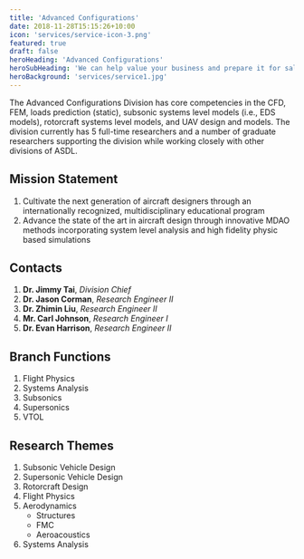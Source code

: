 ```yaml
---
title: 'Advanced Configurations'
date: 2018-11-28T15:15:26+10:00
icon: 'services/service-icon-3.png'
featured: true
draft: false
heroHeading: 'Advanced Configurations'
heroSubHeading: 'We can help value your business and prepare it for sale.'
heroBackground: 'services/service1.jpg'
---
```


The Advanced Configurations Division has core competencies in the CFD, FEM, loads prediction (static), subsonic systems level models (i.e., EDS models), rotorcraft systems level models, and UAV design and models. The division currently has 5 full-time researchers and a number of graduate researchers supporting the division while working closely with other divisions of ASDL.

## Mission Statement

1. Cultivate the next generation of aircraft designers through an internationally recognized, multidisciplinary educational program
2. Advance the state of the art in aircraft design through innovative MDAO methods incorporating system level analysis and high fidelity physic based simulations

## Contacts

1. **Dr. Jimmy Tai**, _Division Chief_
2. **Dr. Jason Corman**, _Research Engineer II_
3. **Dr. Zhimin Liu**, _Research Engineer II_
4. **Mr. Carl Johnson**, _Research Engineer I_
5. **Dr. Evan Harrison**, _Research Engineer II_

## Branch Functions
1. Flight Physics
2. Systems Analysis
3. Subsonics
4. Supersonics
5. VTOL

## Research Themes
1. Subsonic Vehicle Design
2. Supersonic Vehicle Design
3. Rotorcraft Design
4. Flight Physics
5. Aerodynamics
    * Structures
    * FMC
    * Aeroacoustics
6. Systems Analysis